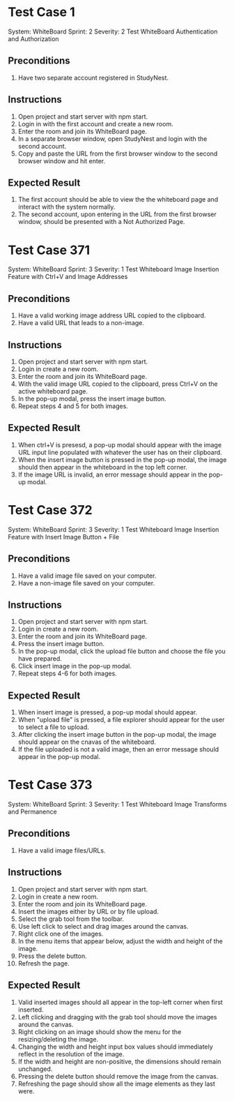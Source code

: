 # Test Case 1
System: WhiteBoard
Sprint: 2
Severity: 2
Test WhiteBoard Authentication and Authorization

## Preconditions
1. Have two separate account registered in StudyNest.

## Instructions
1. Open project and start server with npm start.
2. Login in with the first account and create a new room.
3. Enter the room and join its WhiteBoard page.
4. In a separate browser window, open StudyNest and login with the second account.
5. Copy and paste the URL from the first browser window to the second browser window and hit enter.

## Expected Result
1. The first account should be able to view the the whiteboard page and interact with the system normally.
2. The second account, upon entering in the URL from the first browser window, should be presented with a Not Authorized Page. 

# Test Case 371
System: WhiteBoard
Sprint: 3
Severity: 1
Test Whiteboard Image Insertion Feature with Ctrl+V and Image Addresses

## Preconditions
1. Have a valid working image address URL copied to the clipboard.
2. Have a valid URL that leads to a non-image.

## Instructions
1. Open project and start server with npm start.
2. Login in create a new room.
3. Enter the room and join its WhiteBoard page.
4. With the valid image URL copied to the clipboard, press Ctrl+V on the active whiteboard page.
5. In the pop-up modal, press the insert image button.
6. Repeat steps 4 and 5 for both images.

## Expected Result
1. When ctrl+V is presesd, a pop-up modal should appear with the image URL input line populated with whatever the user has on their clipboard.
2. When the insert image button is pressed in the pop-up modal, the image should then appear in the whiteboard in the top left corner.
3. If the image URL is invalid, an error message should appear in the pop-up modal.

# Test Case 372
System: WhiteBoard
Sprint: 3
Severity: 1
Test Whiteboard Image Insertion Feature with Insert Image Button + File

## Preconditions
1. Have a valid image file saved on your computer.
2. Have a non-image file saved on your computer.

## Instructions
1. Open project and start server with npm start.
2. Login in create a new room.
3. Enter the room and join its WhiteBoard page.
4. Press the insert image button.
5. In the pop-up modal, click the upload file button and choose the file you have prepared.
6. Click insert image in the pop-up modal.
7. Repeat steps 4-6 for both images.

## Expected Result
1. When insert image is pressed, a pop-up modal should appear.
2. When "upload file" is pressed, a file explorer should appear for the user to select a file to upload.
3. After clicking the insert image button in the pop-up modal, the image should appear on the cnavas of the whiteboard.
4. If the file uploaded is not a valid image, then an error message should appear in the pop-up modal.

# Test Case 373
System: WhiteBoard
Sprint: 3
Severity: 1
Test Whiteboard Image Transforms and Permanence

## Preconditions
1. Have a valid image files/URLs.

## Instructions
1. Open project and start server with npm start.
2. Login in create a new room.
3. Enter the room and join its WhiteBoard page.
4. Insert the images either by URL or by file upload.
5. Select the grab tool from the toolbar.
6. Use left click to select and drag images around the canvas.
7. Right click one of the images.
8. In the menu items that appear below, adjust the width and height of the image.
9. Press the delete button.
10. Refresh the page.

## Expected Result
1. Valid inserted images should all appear in the top-left corner when first inserted.
2. Left clicking and dragging with the grab tool should move the images around the canvas.
3. Right clicking on an image should show the menu for the resizing/deleting the image. 
4. Changing the width and height input box values should immediately reflect in the resolution of the image.
5. If the width and height are non-positive, the dimensions should remain unchanged.
6. Pressing the delete button should remove the image from the canvas.
7. Refreshing the page should show all the image elements as they last were.